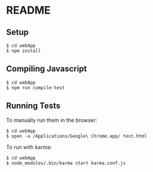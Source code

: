 # README

## Setup

```
$ cd webApp
$ npm install
```

## Compiling Javascript

```
$ cd webApp
$ npm run compile-test
```

## Running Tests

To manually run them in the browser:

```
$ cd webApp
$ open -a /Applications/Google\ Chrome.app/ test.html
```

To run with karma: 

```
$ cd webApp
$ node_modules/.bin/karma start karma.conf.js
```
